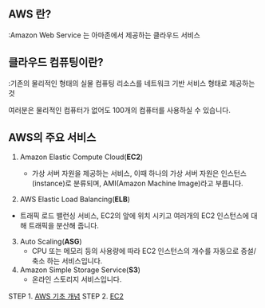 
## AWS 란?

:Amazon Web Service 는 아마존에서 제공하는 클라우드 서비스



## 클라우드 컴퓨팅이란?

:기존의 물리적인 형태의 실물 컴퓨팅 리소스를 네트워크 기반 서비스 형태로 제공하는 것

여러분은 물리적인 컴퓨터가 없어도 100개의 컴퓨터를 사용하실 수 있습니다.



## AWS의 주요 서비스

1. Amazon Elastic Compute Cloud(**EC2**)
   - 가상 서버 자원을 제공하는 서비스, 이때 하나의 가상 서버 자원은 인스턴스(instance)로 분류되며, AMI(Amazon Machine Image)라고 부릅니다.

2.  AWS Elastic Load Balancing(**ELB**)
   - 트래픽 로드 밸런싱 서비스, EC2의 앞에 위치 시키고 여러개의 EC2 인스턴스에 대해 트래픽을 분산해 줍니다.
3. Auto Scaling(**ASG**)
   - CPU 또는 메모리 등의 사용량에 따라 EC2 인스턴스의 개수를 자동으로 증설/축소 하는 서비스입니다. 
4. Amazon Simple Storage Service(**S3**)
   - 온라인 스토리지 서비스입니다. 

STEP 1. [AWS 기초 개념](https://github.com/jominjimail/ausg/blob/master/hands_on/load_balance_full_understand/step1.md)
STEP 2. [EC2]()
